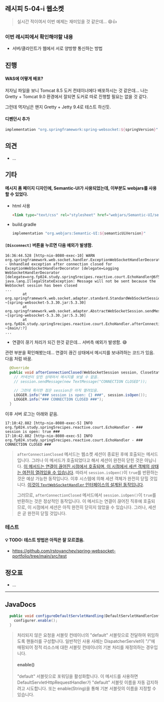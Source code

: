 ## 레시피 5-04-i 웹소켓

> 실시간 적이여서 이번 예제는 재미있을 것 같은데... 😄👍
> 

### 이번 레시피에서 확인해야할  내용

* 서버/클라인트가 웹에서 서로 양방향 통신하는 방법

  

## 진행

#### WAS에 어떻게 배포?

저자님 파일을 보니 Tomcat 8.5 도커 컨테이너에다 배포하시는 것 같은데... 나는 Gretty + Tomcat 9.0 환경에서 잘되면 도커로 따로 진행할 필요는 없을 것 같다.

그런데 역자님은 왠지 Gretty + Jetty 9.4로 테스트 하신듯.


#### 디펜던시 추가

```groovy
implementation "org.springframework:spring-websocket:${springVersion}"
```





## 의견

* ...
  


## 기타

#### 메시지 폼 페이지 디자인에, Semantic-UI가 사용되었는데, 이부분도 webjars를 사용할 수 있었다.

* html 사용

  ```html
  <link type="text/css" rel="stylesheet" href="webjars/Semantic-UI/semantic.min.css" />
  ```

* build.gradle

  ```groovy
  implementation "org.webjars:Semantic-UI:${semanticUiVersion}"
  ```



#### `[Disconnect]` 버튼을 누르면 다음 예외가 발생함.

```
16:36:44.528 [http-nio-8080-exec-10] WARN  org.springframework.web.socket.handler.ExceptionWebSocketHandlerDecorator - Unhandled exception after connection closed for ExceptionWebSocketHandlerDecorator [delegate=Logging
WebSocketHandlerDecorator [delegate=org.fp024.study.spring5recipes.reactive.court.EchoHandler@6f538dd7]]
java.lang.IllegalStateException: Message will not be sent because the WebSocket session has been closed
...
        at org.springframework.web.socket.adapter.standard.StandardWebSocketSession.sendTextMessage(StandardWebSocketSession.java:215) ~[spring-websocket-5.3.30.jar:5.3.30]
        at org.springframework.web.socket.adapter.AbstractWebSocketSession.sendMessage(AbstractWebSocketSession.java:108) ~[spring-websocket-5.3.30.jar:5.3.30]
        at org.fp024.study.spring5recipes.reactive.court.EchoHandler.afterConnectionClosed(EchoHandler.java:17) ~[main/:?]
...
```

* 연결이 끊기 처리가 되긴 한것 같은데... 서버측 예외가 발생함. 😅

관련 부분을 확인해봤는데... 연결이 끊긴 상태에서 메시지를 보내려하는 코드가 있음. 다음 처럼 바꿈.

```java
  @Override
  public void afterConnectionClosed(WebSocketSession session, CloseStatus status) {
    // 커넥션이 닫힌 상태여서 메시지를 보낼 수 없음.
    // session.sendMessage(new TextMessage("CONNECTION CLOSED"));

    // 그런데 특이한 점은 session은 아직 열려있음.
    LOGGER.info("### session is open: {} ###", session.isOpen());
    LOGGER.info("### CONNECTION CLOSED ###");
  }
```

이후 서버 로그는 아래와 같음.

```
17:10:42.882 [http-nio-8080-exec-5] INFO  org.fp024.study.spring5recipes.reactive.court.EchoHandler - ### session is open: true ###
17:10:42.882 [http-nio-8080-exec-5] INFO  org.fp024.study.spring5recipes.reactive.court.EchoHandler - ### CONNECTION CLOSED ###
```

> `afterConnectionClosed` 메서드는 웹소켓 세션이 종료된 후에 호출되는 메서드입니다. 그러나 이 메서드가 호출되었다고 해서 세션이 완전히 닫힌 것은 아닙니다. [이 메서드는 연결이 끊어진 시점에서 호출되며, 이 시점에서 세션 객체의 상태는 여전히 열려있을 수 있습니다](https://stackoverflow.com/questions/35017170/why-cant-i-get-call-function-afterconnectionclosed-in-my-textwebsockethandler). 따라서 `session.isOpen()`이 `true`를 반환하는 것은 예상 가능한 동작입니다. 이후 시스템에 의해 세션 객체가 완전히 닫힐 것입니다. [이것이 `TextWebSocketHandler` 인터페이스의 설계된 동작입니다](https://docs.spring.io/spring-framework/docs/current/javadoc-api/org/springframework/web/socket/handler/TextWebSocketHandler.html).
>
> 그러므로, `afterConnectionClosed` 메서드에서 `session.isOpen()`이 `true`를 반환하는 것은 정상적인 동작입니다. 이 메서드는 연결이 끊어진 직후에 호출되므로, 이 시점에서 세션은 아직 완전히 닫히지 않았을 수 있습니다. 그러나, 세션은 곧 완전히 닫힐 것입니다.



### 테스트

#### 💡 TODO: 테스트 방법은 아직은 잘 모르겠음.

* https://github.com/rstoyanchev/spring-websocket-portfolio/tree/main/src/test



## 정오표

* ...

  


---

## JavaDocs

```java
  public void configureDefaultServletHandling(DefaultServletHandlerConfigurer configurer) {
    configurer.enable();
  }
```

> 처리되지 않은 요청을 서블릿 컨테이너의 "default" 서블릿으로 전달하여 위임하도록 핸들러를 구성합니다. 일반적인 사용 사례는 DispatcherServlet이 "/"에 매핑되어 정적 리소스에 대한 서블릿 컨테이너의 기본 처리를 재정의하는 경우입니다.
>
> #### enable()
>
> "default" 서블릿으로 포워딩을 활성화합니다.
> 이 메서드를 사용하면 DefaultServletHttpRequestHandler가 "default" 서블릿 이름을 자동 감지하려고 시도합니다. 또는 enable(String)을 통해 기본 서블릿의 이름을 지정할 수 있습니다.
